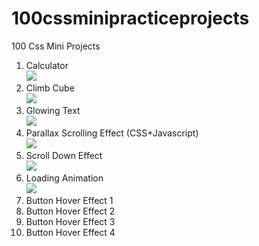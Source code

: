 # 100cssminipracticeprojects
100 Css Mini Projects
1. Calculator<br>
![](https://media.giphy.com/media/d9J6inh3TQl2ZZBuu5/giphy.gif)
2. Climb Cube <br>
![](https://media.giphy.com/media/hZolVztzvOf2XObfYX/giphy.gif)
3. Glowing Text <br>
![](https://media.giphy.com/media/bgK5uZ8vQw7GnqBANl/giphy.gif)
4. Parallax Scrolling Effect (CSS+Javascript) <br>
![](https://media.giphy.com/media/SS39wbTPV2AMCLHPRu/giphy.gif)
5. Scroll Down Effect <br>
![](https://media.giphy.com/media/6QufeGDwIdoKKUop6g/giphy.gif)
6. Loading Animation <br>
![](https://media.giphy.com/media/o03Gx4Woq8Ta4dHGe9/giphy.gif)
7. Button Hover Effect 1 <br>
8. Button Hover Effect 2 <br>
9. Button Hover Effect 3 <br>
10. Button Hover Effect 4 <br>
